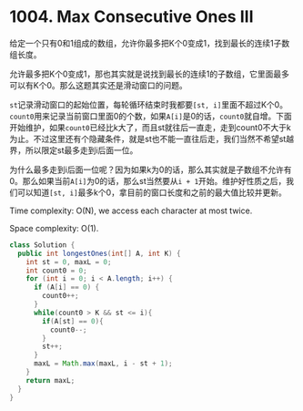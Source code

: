 # 1004. Max Consecutive Ones III

给定一个只有0和1组成的数组，允许你最多把K个0变成1，找到最长的连续1子数组长度。

允许最多把K个0变成1，那也其实就是说找到最长的连续1的子数组，它里面最多可以有K个0。那么这题其实还是滑动窗口的问题。

`st`记录滑动窗口的起始位置，每轮循环结束时我都要`[st, i]`里面不超过K个0。`count0`用来记录当前窗口里面0的个数，如果`A[i]`是0的话，`count0`就自增。下面开始维护，如果`count0`已经比k大了，而且st就往后一直走，走到count0不大于k为止。不过这里还有个隐藏条件，就是st也不能一直往后走，我们当然不希望st越界，所以限定st最多走到i后面一位。

为什么最多走到i后面一位呢？因为如果k为0的话，那么其实就是子数组不允许有0。那么如果当前`A[i]`为0的话，那么st当然要从`i + 1`开始。维护好性质之后，我们可以知道`[st, i]`最多k个0，拿目前的窗口长度和之前的最大值比较并更新。

Time complexity: O(N), we access each character at most twice.

Space complexity: O(1).

```java
class Solution {
  public int longestOnes(int[] A, int K) {
    int st = 0, maxL = 0;
    int count0 = 0;
    for (int i = 0; i < A.length; i++) {
      if (A[i] == 0) {
        count0++;
      }
      while(count0 > K && st <= i){
        if(A[st] == 0){
          count0--;
        }
        st++;
      }
      maxL = Math.max(maxL, i - st + 1);
    }
    return maxL;
  }
}
```